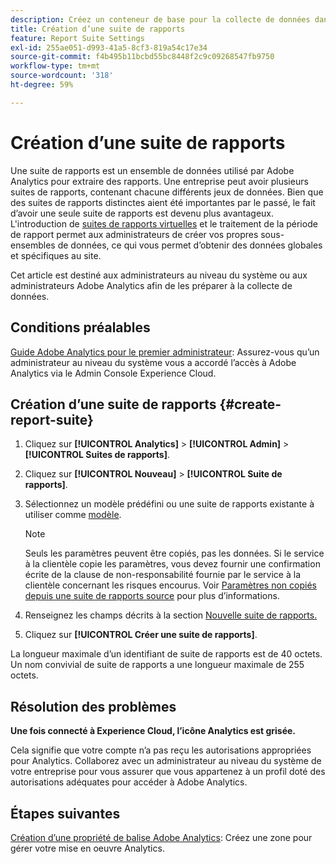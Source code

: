 ```yaml
---
description: Créez un conteneur de base pour la collecte de données dans Adobe Analytics
title: Création d’une suite de rapports
feature: Report Suite Settings
exl-id: 255ae051-d993-41a5-8cf3-819a54c17e34
source-git-commit: f4b495b11bcbd55bc8448f2c9c09268547fb9750
workflow-type: tm+mt
source-wordcount: '318'
ht-degree: 59%

---
```


# Création d’une suite de rapports

Une suite de rapports est un ensemble de données utilisé par Adobe Analytics pour extraire des rapports. Une entreprise peut avoir plusieurs suites de rapports, contenant chacune différents jeux de données. Bien que des suites de rapports distinctes aient été importantes par le passé, le fait d’avoir une seule suite de rapports est devenu plus avantageux. L&#39;introduction de [suites de rapports virtuelles](https://experienceleague.adobe.com/docs/analytics/components/virtual-report-suites/vrs-about.html?lang=en#virtual-report-suites) et le traitement de la période de rapport permet aux administrateurs de créer vos propres sous-ensembles de données, ce qui vous permet d’obtenir des données globales et spécifiques au site.

Cet article est destiné aux administrateurs au niveau du système ou aux administrateurs Adobe Analytics afin de les préparer à la collecte de données.

## Conditions préalables

[Guide Adobe Analytics pour le premier administrateur](/help/admin/admin-console/first-admin-guide.md): Assurez-vous qu’un administrateur au niveau du système vous a accordé l’accès à Adobe Analytics via le Admin Console Experience Cloud.

## Création d’une suite de rapports {#create-report-suite}

1. Cliquez sur **[!UICONTROL Analytics]** > **[!UICONTROL Admin]** > **[!UICONTROL Suites de rapports]**.
1. Cliquez sur **[!UICONTROL Nouveau]** > **[!UICONTROL Suite de rapports]**.
1. Sélectionnez un modèle prédéfini ou une suite de rapports existante à utiliser comme [modèle](../c-report-suite-templates/report-suite-templates.md).

   >[!NOTE]
   >
   >Seuls les paramètres peuvent être copiés, pas les données. Si le service à la clientèle copie les paramètres, vous devez fournir une confirmation écrite de la clause de non-responsabilité fournie par le service à la clientèle concernant les risques encourus. Voir [Paramètres non copiés depuis une suite de rapports source](/help/admin/c-manage-report-suites/c-new-report-suite/settings-not-copied-from-rs.md) pour plus d’informations.

1. Renseignez les champs décrits à la section [Nouvelle suite de rapports.](../c-new-report-suite/new-report-suite.md)
1. Cliquez sur **[!UICONTROL Créer une suite de rapports]**.

La longueur maximale d’un identifiant de suite de rapports est de 40 octets. Un nom convivial de suite de rapports a une longueur maximale de 255 octets.

## Résolution des problèmes

**Une fois connecté à Experience Cloud, l’icône Analytics est grisée.**

Cela signifie que votre compte n’a pas reçu les autorisations appropriées pour Analytics. Collaborez avec un administrateur au niveau du système de votre entreprise pour vous assurer que vous appartenez à un profil doté des autorisations adéquates pour accéder à Adobe Analytics.

## Étapes suivantes

[Création d’une propriété de balise Adobe Analytics](/help/implement/launch/create-analytics-property.md): Créez une zone pour gérer votre mise en oeuvre Analytics.
